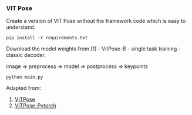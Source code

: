### VIT Pose

Create a version of VIT Pose without the framework code which is easy to understand. 

```pip install -r requirements.txt```

Download the model weights from [1] - VitPose-B - single task training - classic decoder.

image => preprocess => model => postprocess => keypoints

```python main.py```

Adapted from:
 1. [ViTPose](https://github.com/ViTAE-Transformer/ViTPose) 
 2. [ViTPose-Pytorch](https://github.com/gpastal24/ViTPose-Pytorch)
